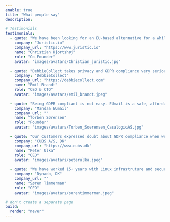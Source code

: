 ```yaml
---
enable: true
title: "What people say"
description: 

# Testimonials
testimonials:
  - quote: "We have been looking for an EU-based alternative for a while in order to ensure the best GDPR compliance. Since we are a legal tech company, compliance and data protection is one of our highest priorities. EUmail is 100% EU-based and fulfills our needs for fast delivery and has the functionality we need. It just works!"
    company: "Juristic.io"
    company_url: "https://www.juristic.io"
    name: "Christian Hjortshøj"
    role: "Co-Founder"
    avatar: "images/avatars/Christian_juristic.jpg"

  - quote: "DebbieCollect takes privacy and GDPR compliance very seriously. When we found out that we could switch to a solution that is developed and hosted in the EU, we decided to move from Postmarkapp to EUmail."
    company: "DebbieCollect"
    company_url: "https://debbiecollect.com"
    name: "Emil Brandt"
    role: "CEO & CTO"
    avatar: "images/avatars/emil_brandt.jpeg"

  - quote: "Being GDPR compliant is not easy. EUmail is a safe, affordable, and easy alternative to non-EU email solutions."
    company: "Mandaa EUmail"
    company_url: ""
    name: "Torben Sørensen"
    role: "Founder"
    avatar: "images/avatars/Torben_Soerensen_CasalogicAS.jpg"

  - quote: "Our customers expressed doubt about GDPR compliance when we used US based email services. That is why we switched to EUmail."
    company: "CUBS A/S, DK"
    company_url: "https://www.cubs.dk"
    name: "Peter Ulka"
    role: "CEO"
    avatar: "images/avatars/peterulka.jpeg"

  - quote: "We have worked 15+ years with Linux infrastruture and security. We're proud to have been selected as hosting partner"
    company: "Dynado, DK"
    company_url: ""
    name: "Søren Timmerman"
    role: "CEO"
    avatar: "images/avatars/sorentimmerman.jpeg"

# don't create a separate page
build:
  render: "never"
---
```

